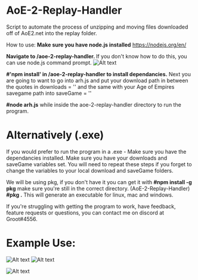 # AoE-2-Replay-Handler
Script to automate the process of unzipping and moving files downloaded off of AoE2.net into the replay folder.

How to use:
<b>Make sure you have node.js installed</b>
https://nodejs.org/en/

<b>Navigate to /aoe-2-replay-handler. </b>
If you don't know how to do this, you can use node.js command prompt.
![Alt text](https://i.imgur.com/s0zYmcF.png)


<b>#'npm install' in /aoe-2-replay-handler to install dependancies.</b>
Next you are going to want to go into arh.js and put your download path in between the quotes in downloads = ''
and the same with your Age of Empires savegame path into saveGame = ''

<b>#node arh.js</b>
while inside the aoe-2-replay-handler directory to run the program.

# Alternatively (.exe)

If you would prefer to run the program in a .exe -
Make sure you have the dependancies installed. Make sure you have your downloads and saveGame variables set.
You will need to repeat these steps if you forget to change the variables to your local download and saveGame folders.

We will be using pkg, if you don't have it you can get it with 
<b>#npm install -g pkg</b>
make sure you're still in the correct directory. (AoE-2-Replay-Handler)
<b>#pkg .</b>
This will generate an executable for linux, mac and windows.

If you're struggling with getting the program to work, have feedback, feature requests or questions, you can contact me on discord at Groot#4556.

# Example Use:
![Alt text](https://i.imgur.com/ie2Hh1l.png)
![Alt text](https://i.imgur.com/ZwRlsi8.png)


![Alt text](https://i.imgur.com/aUNd9Zc.png)
